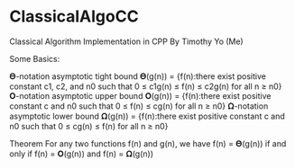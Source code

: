 # ClassicalAlgoCC
Classical Algorithm Implementation in CPP By Timothy Yo (Me)

Some Basics:

𝚯-notation	asymptotic tight bound
	𝚯(g(n)) = {f(n):there exist positive constant c1, c2,
		and n0 such that 0 ≤ c1g(n) ≤ f(n) ≤ c2g(n) for all
		n ≥ n0}
𝚶-notation	asymptotic upper bound
	𝚶(g(n)) = {f(n):there exist positive constant c and n0
		such that 0 ≤ f(n) ≤ cg(n) for all n ≥ n0}
𝛀-notation	asymptotic lower bound
	𝛀(g(n)) = {f(n):there exist positive constant c and n0
		such that 0 ≤ cg(n) ≤ f(n) for all n ≥ n0}

Theorem
	For any two functions f(n) and g(n),
	we have f(n) = 𝚯(g(n)) if and only if
	f(n) = 𝚶(g(n)) and
	f(n) = 𝛀(g(n))

